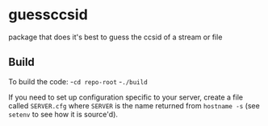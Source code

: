 # guessccsid

package that does it's best to guess the ccsid of a stream or file

## Build

To build the code:
-`cd repo-root`
-`./build`

If you need to set up configuration specific to your server, create a file called `SERVER.cfg`
where `SERVER` is the name returned from `hostname -s` (see `setenv` to see how it is source'd).
